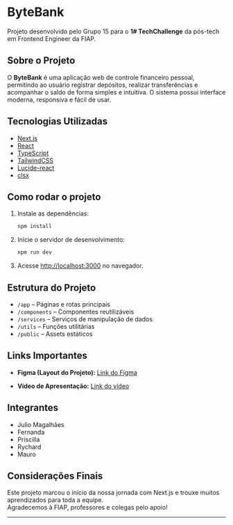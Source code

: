 # ByteBank

Projeto desenvolvido pelo Grupo 15 para o **1# TechChallenge** da pós-tech em Frontend Engineer da FIAP.

## Sobre o Projeto

O **ByteBank** é uma aplicação web de controle financeiro pessoal, permitindo ao usuário registrar depósitos, realizar transferências e acompanhar o saldo de forma simples e intuitiva. O sistema possui interface moderna, responsiva e fácil de usar.

## Tecnologias Utilizadas

- [Next.js](https://nextjs.org/)
- [React](https://react.dev/)
- [TypeScript](https://www.typescriptlang.org/)
- [TailwindCSS](https://tailwindcss.com/)
- [Lucide-react](https://lucide.dev/)
- [clsx](https://www.npmjs.com/package/clsx)

## Como rodar o projeto

1. Instale as dependências:
   ```bash
   npm install
   ```
2. Inicie o servidor de desenvolvimento:
   ```bash
   npm run dev
   ```
3. Acesse [http://localhost:3000](http://localhost:3000) no navegador.

## Estrutura do Projeto

- `/app` – Páginas e rotas principais
- `/components` – Componentes reutilizáveis
- `/services` – Serviços de manipulação de dados
- `/utils` – Funções utilitárias
- `/public` – Assets estáticos

## Links Importantes

- **Figma (Layout do Projeto):** [Link do Figma](https://www.figma.com/proto/O9EAECv2XrsI5ne8CAEzeX/Tech-Challenge--1?node-id=0-1&t=JpYajzaTEiAAgaYQ-1) <!-- Substitua pelo link real do Figma -->
<!-- **Documentação Next.js:** [https://nextjs.org/docs](https://nextjs.org/docs)
- **Documentação TailwindCSS:** [https://tailwindcss.com/docs](https://tailwindcss.com/docs)-->
- **Vídeo de Apresentação:** [Link do vídeo](https://discord.com/channels/@me/1384146397623746560/1404665389597720576) <!-- Substitua pelo link real do vídeo -->

## Integrantes

- Julio Magalhães
- Fernanda
- Priscilla
- Rychard
- Mauro

## Considerações Finais

Este projeto marcou o início da nossa jornada com Next.js e trouxe muitos aprendizados para toda a equipe.  
Agradecemos à FIAP, professores e colegas pelo apoio!

---
